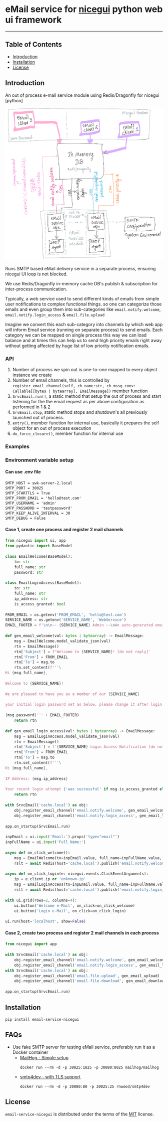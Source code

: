 # eMail service for [nicegui](nicegui.io) python web ui framework

-----

## Table of Contents

- [Introduction](#introduction)
- [Installation](#installation)
- [License](#license)

## Introduction

An out of process e-mail service module using Redis/Dragonfly for nicegui [python]

![eMail service module architecture](docs\architecture.png)

Runs SMTP based eMail delivery service in a separate process, ensuring nicegui UI loop is not blocked.

We use Redis/Dragonfly in-memory cache DB's publish & subscription for inter-process communication.

Typically, a web service used to send different kinds of emails from simple user notifications to complex functional things.
so one can categorize those emails and even group them into sub-categories like `email.notify.welcome`, `email.notify.login_access` & `email.file.upload`

Imagine we convert this each sub-category into channels by which web app will inform Email service (running on separate process) to send emails. Each category we can be mapped on single process this way we can load balance and at times this can help us to send high priority emails right away without getting affected by huge list of low priority notification emails.

### API
1. Number of process we spin out is one-to-one mapped to every object instance we create
2. Number of email channels, this is controlled by `register_email_channel(self, ch_name:str, ch_mssg_conv: Callable[[bytes | bytearray], EmailMessage])` member function
3. `SrvcEmail.run()`, a static method that setup the out of process and start listening for the the email request as per above configuration as performed in 1 & 2
4. `SrvEmail.stop`, static method stops and shutdown's all previously launched out of process.
5. `entry()`, member function for internal use, basically it prepares the self object for an out of process execution
6. `do_force_closure()`, member function for internal use

### Examples

### Environment variable setup
#### Can use .env file
```env
SMTP_HOST = swk-server-2.local
SMTP_PORT = 30025
SMTP_STARTTLS = True
SMTP_FROM_EMAIL = 'hello@test.com'
SMTP_USERNAME = 'admin'
SMTP_PASSWORD = 'testpassword'
SMTP_KEEP_ALIVE_INTERVAL = 30
SMTP_DEBUG = False
```

#### Case 1, create one process and register 2 mail channels

```python
from nicegui import ui, app
from pydantic import BaseModel

class EmailWelcome(BaseModel):
    to: str
    full_name: str
    password: str

class EmailLoginAccess(BaseModel):
    to: str
    full_name: str
    ip_address: str
    is_access_granted: bool

FROM_EMAIL = os.getenv('FROM_EMAIL', 'hello@test.com')
SERVICE_NAME = os.getenv('SERVICE_NAME', 'WebService')
EMAIL_FOOTER = f'\n\n~~ {SERVICE_NAME} Admin ~~\nAn auto-generated email @ {time.strftime('%Y-%m-%d %H:%M:%S +%Z')}\nplease do not reply.'

def gen_email_welcome(val: bytes | bytearray) -> EmailMessage:
    msg = EmailWelcome.model_validate_json(val)
    rtn = EmailMessage()
    rtn['Subject'] = f'Welcome to {SERVICE_NAME}! [do not reply]'
    rtn['From'] = FROM_EMAIL
    rtn['To'] = msg.to
    rtn.set_content(f'''\
Hi {msg.full_name},

Welcome to {SERVICE_NAME}!

We are pleased to have you as a member of our {SERVICE_NAME}

your initial login password set as below, please change it after login:

{msg.password}''' + EMAIL_FOOTER)
    return rtn

def gen_email_login_access(val: bytes | bytearray) -> EmailMessage:
    msg = EmailLoginAccess.model_validate_json(val)
    rtn = EmailMessage()
    rtn['Subject'] = f'{SERVICE_NAME} Login Access Notification [do not reply]'
    rtn['From'] = FROM_EMAIL
    rtn['To'] = msg.to
    rtn.set_content(f'''\
Hi {msg.full_name},

IP Address: {msg.ip_address}

Your recent login attempt {'was successful' if msg.is_access_granted else 'failed'}.''' + EMAIL_FOOTER)
    return rtn

with SrvcEmail('cache.local') as obj:
    obj.register_email_channel('email.notify.welcome', gen_email_welcome)
    obj.register_email_channel('email.notify.login_access', gen_email_login_access)

app.on_startup(SrvcEmail.run)

inpEmail = ui.input('Email:').props('type="email"')
inpFullName = ui.input('Full Name:')

async def on_click_welcome():
    msg = EmailWelcome(to=inpEmail.value, full_name=inpFullName.value, password='olQHWVrH$8').model_dump_json()
    rslt = await Redis(host='cache.local').publish('email.notify.welcome', msg)

async def on_click_login(e: nicegui.events.ClickEventArguments):
    ip = e.client.ip or 'unknown-ip'
    msg = EmailLoginAccess(to=inpEmail.value, full_name=inpFullName.value, ip_address=ip, is_access_granted=True).model_dump_json()
    rslt = await Redis(host='cache.local').publish('email.notify.login_access', msg)

with ui.grid(rows=2, columns=4):
    ui.button('Welcome e-Mail', on_click=on_click_welcome)
    ui.button('Login e-Mail', on_click=on_click_login)

ui.run(host='localhost', show=False)
```
#### Case 2, create two process and register 2 mail channels in each process

```python
from nicegui import app

with SrvcEmail('cache.local') as obj:
    obj.register_email_channel('email.notify.welcome', gen_email_welcome)
    obj.register_email_channel('email.notify.login_access', gen_email_login_access)
with SrvcEmail('cache.local') as obj:
    obj.register_email_channel('email.file.upload', gen_email_upload)
    obj.register_email_channel('email.file.download', gen_email_download)

app.on_startup(SrvcEmail.run)
```

## Installation

```console
pip install email-service-nicegui
```

## FAQs
- Use fake SMTP server for testing eMail service, preferably run it as a Docker container
  - [MailHog - Simple setup](https://github.com/mailhog/MailHog)
    ```shell
    docker run --rm -d -p 30025:1025 -p 30080:8025 mailhog/mailhog
    ```
  - [smtp4dev - with TLS support](https://github.com/rnwood/smtp4dev)
    ```shell
    docker run --rm -d -p 30080:80 -p 30025:25 rnwood/smtp4dev
    ```

## License

`email-service-nicegui` is distributed under the terms of the [MIT](https://spdx.org/licenses/MIT.html) license.
